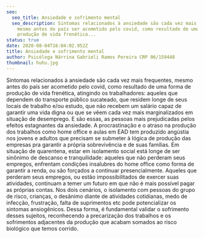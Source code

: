 ```yaml
---
seo:
  seo_title: Ansiedade e sofrimento mental
  seo_description: Sintomas relacionados à ansiedade são cada vez mais frequentes,
    mesmo antes do país ser acometido pelo covid, como resultado de uma forma de
    produção de vida frenética...
status: true
date: 2020-08-04T16:04:02.952Z
title: Ansiedade e sofrimento mental
author: Psicóloga Nárrina Gabrieli Ramos Pereira CRP 06/159448
thumbnail: huhu.jpg
---
```

Sintomas relacionados à ansiedade são cada vez mais frequentes, mesmo antes do país ser acometido pelo covid, como resultado de uma forma de produção de vida frenética, atingindo os trabalhadores: aqueles que dependem do transporte público sucateado, que residem longe de seus locais de trabalho e/ou estudo, que não recebem um salário capaz de garantir uma vida digna ou que se vêem cada vez mais marginalizados em situação de desemprego. E são essas, as pessoas mais prejudicadas pelos efeitos estagnantes da ansiedade. A procrastinação e o atraso na produção dos trabalhos como home office e aulas em EAD tem produzido angústia nos jovens e adultos que precisam se submeter à lógica de produção das empresas pra garantir a própria sobrevivência e de suas famílias. Em situação de quarentena, estar em isolamento social está longe de ser sinônimo de descanso e tranquilidade: aqueles que não perderam seus empregos, enfrentam condições insalubres do home office como forma de garantir a renda, ou são forçados a continuar presencialmente. Aqueles que perderam seus empregos, ou estão impossibilitados de exercer suas atividades, continuam a temer um futuro em que não é mais possível pagar as próprias contas. Nos dois cenários, o isolamento com pessoas do grupo de risco, crianças, o desânimo diante de atividades cotidianas, medo de infecção, frustração, falta de suprimentos etc pode potencializar os sintomas ansiogênicos. Dessa forma, é fundamental validar o sofrimento desses sujeitos, reconhecendo a precarização dos trabalhos e os sofrimentos adjacentes da produção que acabam somados ao risco biológico que temos corrido.